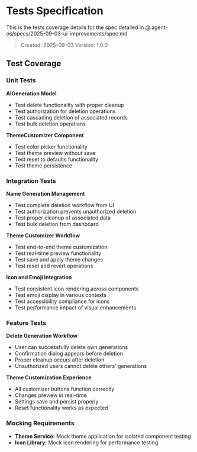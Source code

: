 # Tests Specification

This is the tests coverage details for the spec detailed in @.agent-os/specs/2025-09-03-ui-improvements/spec.md

> Created: 2025-09-03
> Version: 1.0.0

## Test Coverage

### Unit Tests

**AIGeneration Model**
- Test delete functionality with proper cleanup
- Test authorization for deletion operations
- Test cascading deletion of associated records
- Test bulk deletion operations

**ThemeCustomizer Component**
- Test color picker functionality
- Test theme preview without save
- Test reset to defaults functionality
- Test theme persistence

### Integration Tests

**Name Generation Management**
- Test complete deletion workflow from UI
- Test authorization prevents unauthorized deletion
- Test proper cleanup of associated data
- Test bulk deletion from dashboard

**Theme Customizer Workflow**
- Test end-to-end theme customization
- Test real-time preview functionality  
- Test save and apply theme changes
- Test reset and revert operations

**Icon and Emoji Integration**
- Test consistent icon rendering across components
- Test emoji display in various contexts
- Test accessibility compliance for icons
- Test performance impact of visual enhancements

### Feature Tests

**Delete Generation Workflow**
- User can successfully delete own generations
- Confirmation dialog appears before deletion
- Proper cleanup occurs after deletion
- Unauthorized users cannot delete others' generations

**Theme Customization Experience**
- All customizer buttons function correctly
- Changes preview in real-time
- Settings save and persist properly
- Reset functionality works as expected

### Mocking Requirements

- **Theme Service:** Mock theme application for isolated component testing
- **Icon Library:** Mock icon rendering for performance testing